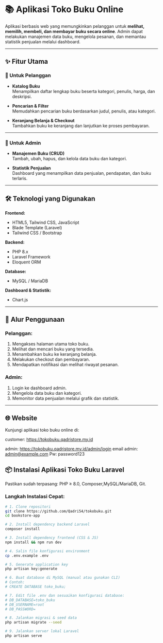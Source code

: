 # 📚 Aplikasi Toko Buku Online

Aplikasi berbasis web yang memungkinkan pelanggan untuk **melihat, memilih, membeli, dan membayar buku secara online**. Admin dapat melakukan manajemen data buku, mengelola pesanan, dan memantau statistik penjualan melalui dashboard.

---

## ✨ Fitur Utama

### 🔹 Untuk Pelanggan
- **Katalog Buku**  
  Menampilkan daftar lengkap buku beserta kategori, penulis, harga, dan deskripsi.

- **Pencarian & Filter**  
  Memudahkan pencarian buku berdasarkan judul, penulis, atau kategori.

- **Keranjang Belanja & Checkout**  
  Tambahkan buku ke keranjang dan lanjutkan ke proses pembayaran.

---

### 🔹 Untuk Admin
- **Manajemen Buku (CRUD)**  
  Tambah, ubah, hapus, dan kelola data buku dan kategori.

- **Statistik Penjualan**  
  Dashboard yang menampilkan data penjualan, pendapatan, dan buku terlaris.

---

## 🛠️ Teknologi yang Digunakan

**Frontend:**  
- HTML5, Tailwind CSS, JavaScript  
- Blade Template (Laravel)  
- Tailwind CSS / Bootstrap  

**Backend:**  
- PHP 8.x  
- Laravel Framework  
- Eloquent ORM  

**Database:**  
- MySQL / MariaDB  

**Dashboard & Statistik:**  
- Chart.js 

---

## 🚀 Alur Penggunaan

### Pelanggan:
1. Mengakses halaman utama toko buku.
2. Melihat dan mencari buku yang tersedia.
3. Menambahkan buku ke keranjang belanja.
4. Melakukan checkout dan pembayaran.
5. Mendapatkan notifikasi dan melihat riwayat pesanan.

### Admin:
1. Login ke dashboard admin.
2. Mengelola data buku dan kategori.
3. Memonitor data penjualan melalui grafik dan statistik.

---

## 🌐 Website

Kunjungi aplikasi toko buku online di:  

customer: https://tokobuku.qadristore.my.id

admin: https://tokobuku.qadristore.my.id/admin/login
email admin: admin@example.com
Pw: password123

## 📦 Instalasi Aplikasi Toko Buku Laravel

Pastikan sudah terpasang: PHP ≥ 8.0, Composer,MySQL/MariaDB, Git.

### Langkah Instalasi Cepat:

```bash
# 1. Clone repositori
git clone https://github.com/Qadri54/tokobuku.git
cd bookstore-app

# 2. Install dependency backend Laravel
composer install

# 3. Install dependency frontend (CSS & JS)
npm install && npm run dev

# 4. Salin file konfigurasi environment
cp .env.example .env

# 5. Generate application key
php artisan key:generate

# 6. Buat database di MySQL (manual atau gunakan CLI)
# Contoh:
# CREATE DATABASE toko_buku;

# 7. Edit file .env dan sesuaikan konfigurasi database:
# DB_DATABASE=toko_buku
# DB_USERNAME=root
# DB_PASSWORD=

# 8. Jalankan migrasi & seed data
php artisan migrate --seed

# 9. Jalankan server lokal Laravel
php artisan serve
